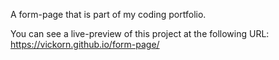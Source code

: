 A form-page that is part of my coding portfolio.

You can see a live-preview of this project at the following URL: https://vickorn.github.io/form-page/